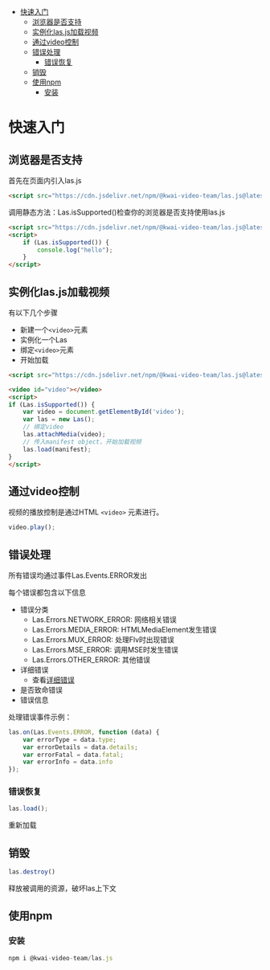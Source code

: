 - [快速入门](#快速入门)
    - [浏览器是否支持](#浏览器是否支持)
    - [实例化las.js加载视频](#实例化lasjs加载视频)
    - [通过video控制](#通过video控制)
    - [错误处理](#错误处理)
        - [错误恢复](#错误恢复)
    - [销毁](#销毁)
    - [使用npm](#使用npm)
        - [安装](#安装)

# 快速入门

## 浏览器是否支持

首先在页面内引入las.js

```html
<script src="https://cdn.jsdelivr.net/npm/@kwai-video-team/las.js@latest"></script>
```

调用静态方法：Las.isSupported()检查你的浏览器是否支持使用las.js

```html
<script src="https://cdn.jsdelivr.net/npm/@kwai-video-team/las.js@latest"></script>
<script>
    if (Las.isSupported()) {
        console.log("hello");
    }
</script>
```

## 实例化las.js加载视频

有以下几个步骤

- 新建一个`<video>`元素
- 实例化一个Las
- 绑定`<video>`元素
- 开始加载

```html
<script src="https://cdn.jsdelivr.net/npm/@kwai-video-team/las.js@latest"></script>

<video id="video"></video>
<script>
if (Las.isSupported()) {
    var video = document.getElementById('video');
    var las = new Las();
    // 绑定video
    las.attachMedia(video);    
    // 传入manifest object，开始加载视频
    las.load(manifest);
}
</script>
```
## 通过video控制

视频的播放控制是通过HTML `<video>` 元素进行。


```js
video.play();
```

## 错误处理

所有错误均通过事件Las.Events.ERROR发出

每个错误都包含以下信息

- 错误分类
  - Las.Errors.NETWORK_ERROR: 网络相关错误
  - Las.Errors.MEDIA_ERROR: HTMLMediaElement发生错误
  - Las.Errors.MUX_ERROR: 处理Flv时出现错误
  - Las.Errors.MSE_ERROR: 调用MSE时发生错误
  - Las.Errors.OTHER_ERROR: 其他错误
- 详细错误
  - 查看[详细错误](#错误)
- 是否致命错误
- 错误信息

处理错误事件示例：

```js
las.on(Las.Events.ERROR, function (data) {
    var errorType = data.type;
    var errorDetails = data.details;
    var errorFatal = data.fatal;
    var errorInfo = data.info
});
```

### 错误恢复

```js
las.load();
```
重新加载

## 销毁

```js
las.destroy()
```

释放被调用的资源，破坏las上下文

## 使用npm

### 安装

```js
npm i @kwai-video-team/las.js
```
